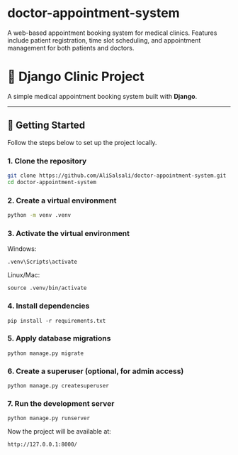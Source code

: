 # doctor-appointment-system
A web-based appointment booking system for medical clinics. Features include patient registration, time slot scheduling, and appointment management for both patients and doctors.


# 🏥 Django Clinic Project

A simple medical appointment booking system built with **Django**.  

---

## 🚀 Getting Started

Follow the steps below to set up the project locally.

### 1. Clone the repository
```bash
git clone https://github.com/AliSalsali/doctor-appointment-system.git
cd doctor-appointment-system
```
### 2. Create a virtual environment

```bash
python -m venv .venv
```
### 3. Activate the virtual environment
Windows:
```
.venv\Scripts\activate
```
Linux/Mac:
```
source .venv/bin/activate
```
### 4. Install dependencies


```
pip install -r requirements.txt
```
### 5. Apply database migrations

```
python manage.py migrate
```
### 6. Create a superuser (optional, for admin access)
```
python manage.py createsuperuser
```
### 7. Run the development server
```
python manage.py runserver
```
Now the project will be available at:

```
http://127.0.0.1:8000/
```